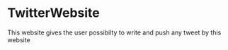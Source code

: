 # TwitterWebsite
This website gives the user possibilty to write and push any tweet by this website
